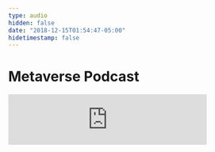 ```yaml
---
type: audio
hidden: false
date: "2018-12-15T01:54:47-05:00"
hidetimestamp: false
---
```


# Metaverse Podcast

<iframe src="https://anchor.fm/ejfox/embed/episodes/Silk-Road-e2p4mu" height="102px" width="400px" frameborder="0" scrolling="no"></iframe>
